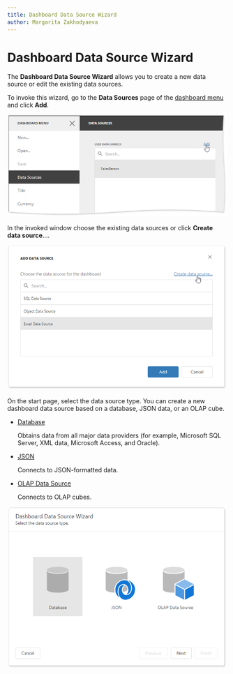 ```yaml
---
title: Dashboard Data Source Wizard
author: Margarita Zakhodyaeva
---
```

# Dashboard Data Source Wizard

The **Dashboard Data Source Wizard** allows you to create a new data source or edit the existing data sources.

To invoke this wizard, go to the **Data Sources** page of the [dashboard menu](../dashboard-menu.md) and click **Add**.

![](../../../../images/dashboard-data-sources-add-button.png)

In the invoked window choose the existing data sources or click **Create data source**....

![](../../../../images/dashboard-create-data-source.png) 

On the start page, select the data source type. You can create a new dashboard data source based on a database, JSON data, or an OLAP cube.

* [Database](dashboard-data-source-wizard/specify-data-source-settings-database.md)

  Obtains data from all major data providers (for example, Microsoft SQL Server, XML data, Microsoft Access, and Oracle).

* [JSON](dashboard-data-source-wizard/specify-data-source-settings-json.md)

  Connects to JSON-formatted data.

* [OLAP Data Source](dashboard-data-source-wizard/specify-data-source-settings-olap.md) 

  Connects to OLAP cubes.

![](../../../../images/dashboard-data-source-types.png)
